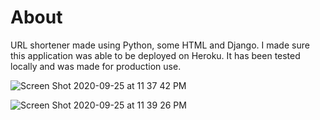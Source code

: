 # About

URL shortener made using Python, some HTML and Django. I made sure this application was able to be deployed on Heroku. It has been tested locally and was made for production use.

![Screen Shot 2020-09-25 at 11 37 42 PM](https://user-images.githubusercontent.com/68036767/94336312-183cbe00-ff97-11ea-9870-1c886b17c15a.png)

![Screen Shot 2020-09-25 at 11 39 26 PM](https://user-images.githubusercontent.com/68036767/94336350-62be3a80-ff97-11ea-805b-26c1058854ec.png)
